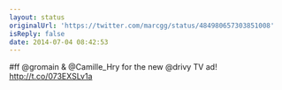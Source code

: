 ```yaml
---
layout: status
originalUrl: 'https://twitter.com/marcgg/status/484980657303851008'
isReply: false
date: 2014-07-04 08:42:53
---
```


#ff @gromain &amp; @Camille_Hry for the new @drivy TV ad! http://t.co/073EXSLv1a
